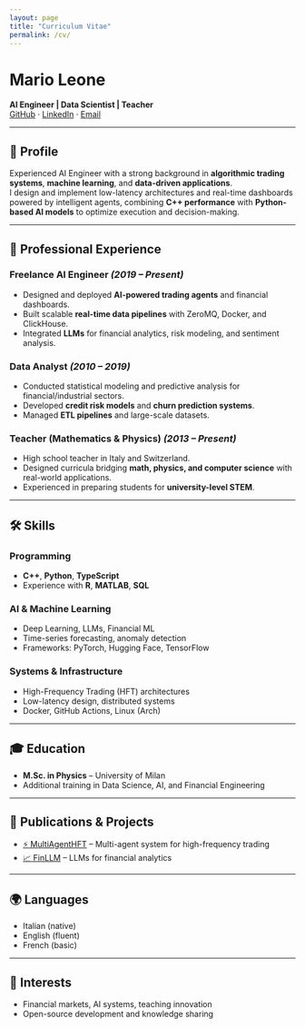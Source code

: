 ```yaml
---
layout: page
title: "Curriculum Vitae"
permalink: /cv/
---
```


# Mario Leone  

**AI Engineer | Data Scientist | Teacher**  
[GitHub](https://github.com/AstroMarius) · [LinkedIn](https://linkedin.com/in/marioleone) · [Email](mailto:mario@example.com)

---

## 🎯 Profile
Experienced AI Engineer with a strong background in **algorithmic trading systems**, **machine learning**, and **data-driven applications**.  
I design and implement low-latency architectures and real-time dashboards powered by intelligent agents, combining **C++ performance** with **Python-based AI models** to optimize execution and decision-making.  

---

## 💼 Professional Experience

### Freelance AI Engineer *(2019 – Present)*
- Designed and deployed **AI-powered trading agents** and financial dashboards.  
- Built scalable **real-time data pipelines** with ZeroMQ, Docker, and ClickHouse.  
- Integrated **LLMs** for financial analytics, risk modeling, and sentiment analysis.  

### Data Analyst *(2010 – 2019)*
- Conducted statistical modeling and predictive analysis for financial/industrial sectors.  
- Developed **credit risk models** and **churn prediction systems**.  
- Managed **ETL pipelines** and large-scale datasets.  

### Teacher (Mathematics & Physics) *(2013 – Present)*
- High school teacher in Italy and Switzerland.  
- Designed curricula bridging **math, physics, and computer science** with real-world applications.  
- Experienced in preparing students for **university-level STEM**.  

---

## 🛠 Skills

### Programming
- **C++**, **Python**, **TypeScript**  
- Experience with **R**, **MATLAB**, **SQL**  

### AI & Machine Learning
- Deep Learning, LLMs, Financial ML  
- Time-series forecasting, anomaly detection  
- Frameworks: PyTorch, Hugging Face, TensorFlow  

### Systems & Infrastructure
- High-Frequency Trading (HFT) architectures  
- Low-latency design, distributed systems  
- Docker, GitHub Actions, Linux (Arch)  

---

## 🎓 Education
- **M.Sc. in Physics** – University of Milan  
- Additional training in Data Science, AI, and Financial Engineering  

---

## 📄 Publications & Projects
- [⚡ MultiAgentHFT](/projects/multiagenthft) – Multi-agent system for high-frequency trading  
- [📈 FinLLM](/projects/finllm) – LLMs for financial analytics  

---

## 🌍 Languages
- Italian (native)  
- English (fluent)  
- French (basic)  

---

## 📌 Interests
- Financial markets, AI systems, teaching innovation  
- Open-source development and knowledge sharing

